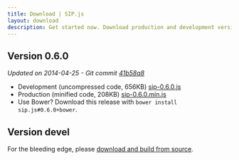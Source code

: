 ```yaml
---
title: Download | SIP.js
layout: download
description: Get started now. Download production and development versions of the SIP.js library.
---
```


## Version 0.6.0

*Updated on 2014-04-25 - Git commit [41b58a8](https://github.com/onsip/SIP.js/commit/41b58a848829d1185e83491ec69dea265ad63138)*

* Development (uncompressed code, 656KB) <a href="/download/sip-0.6.0.js" download="sip-0.6.0.js">sip-0.6.0.js</a>
* Production (minified code, 208KB) <a href="/download/sip-0.6.0.min.js" download="sip-0.6.0.min.js">sip-0.6.0.min.js</a>
* Use Bower? Download this release with `bower install sip.js#0.6.0+bower`.

## Version devel

For the bleeding edge, please [download and build from source](//github.com/onsip/SIP.js).
